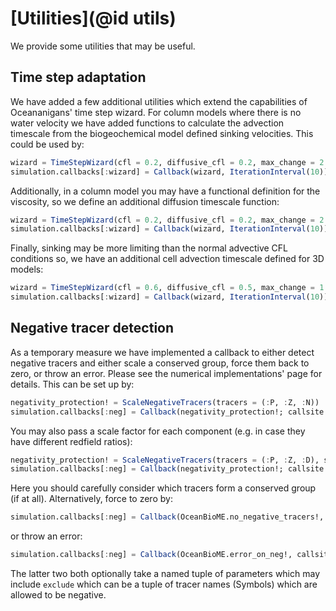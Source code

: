 # [Utilities](@id utils)

We provide some utilities that may be useful.

## Time step adaptation
We have added a few additional utilities which extend the capabilities of Oceananigans' time step wizard. For column models where there is no water velocity we have added functions to calculate the advection timescale from the biogeochemical model defined sinking velocities. This could be used by:
```julia
wizard = TimeStepWizard(cfl = 0.2, diffusive_cfl = 0.2, max_change = 2.0, min_change = 0.5, cell_advection_timescale = column_advection_timescale)
simulation.callbacks[:wizard] = Callback(wizard, IterationInterval(10))
```
Additionally, in a column model you may have a functional definition for the viscosity, so we define an additional diffusion timescale function:
```julia
wizard = TimeStepWizard(cfl = 0.2, diffusive_cfl = 0.2, max_change = 2.0, min_change = 0.5, cell_diffusion_timescale = column_diffusion_timescale, cell_advection_timescale = column_advection_timescale)
simulation.callbacks[:wizard] = Callback(wizard, IterationInterval(10))
```
Finally, sinking may be more limiting than the normal advective CFL conditions so, we have an additional cell advection timescale defined for 3D models:
```julia
wizard = TimeStepWizard(cfl = 0.6, diffusive_cfl = 0.5, max_change = 1.5, min_change = 0., cell_advection_timescale = sinking_advection_timescale)
simulation.callbacks[:wizard] = Callback(wizard, IterationInterval(10))
```

## Negative tracer detection
As a temporary measure we have implemented a callback to either detect negative tracers and either scale a conserved group, force them back to zero, or throw an error. Please see the numerical implementations' page for details. This can be set up by:
```julia
negativity_protection! = ScaleNegativeTracers(tracers = (:P, :Z, :N))
simulation.callbacks[:neg] = Callback(negativity_protection!; callsite = UpdateStateCallsite())
```
You may also pass a scale factor for each component (e.g. in case they have different redfield ratios):
```julia
negativity_protection! = ScaleNegativeTracers(tracers = (:P, :Z, :D), scalefactors = (P = 1, Z = 1, D = 2))
simulation.callbacks[:neg] = Callback(negativity_protection!; callsite = UpdateStateCallsite())
```
Here you should carefully consider which tracers form a conserved group (if at all). Alternatively, force to zero by:
```julia
simulation.callbacks[:neg] = Callback(OceanBioME.no_negative_tracers!, callsite = UpdateStateCallsite())
```
or throw an error:
```julia
simulation.callbacks[:neg] = Callback(OceanBioME.error_on_neg!, callsite = UpdateStateCallsite())
```
The latter two both optionally take a named tuple of parameters which may include `exclude` which can be a tuple of tracer names (Symbols) which are allowed to be negative.
